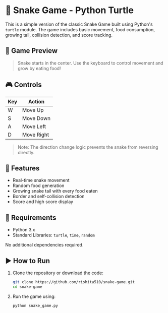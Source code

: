 # 🐍 Snake Game - Python Turtle

This is a simple version of the classic Snake Game built using Python's `turtle` module. The game includes basic movement, food consumption, growing tail, collision detection, and score tracking.

## 📸 Game Preview

> Snake starts in the center. Use the keyboard to control movement and grow by eating food!



## 🎮 Controls

| Key | Action     |
|-----|------------|
| W   | Move Up    |
| S   | Move Down  |
| A   | Move Left  |
| D   | Move Right |

> Note: The direction change logic prevents the snake from reversing directly.

## 🚀 Features

- Real-time snake movement
- Random food generation
- Growing snake tail with every food eaten
- Border and self-collision detection
- Score and high score display

## 🧱 Requirements

- Python 3.x
- Standard Libraries: `turtle`, `time`, `random`

No additional dependencies required.

## ▶️ How to Run

1. Clone the repository or download the code:
    ```bash
    git clone https://github.com/rishita510/snake-game.git
    cd snake-game
    ```

2. Run the game using:
    ```bash
    python snake_game.py
    ```



